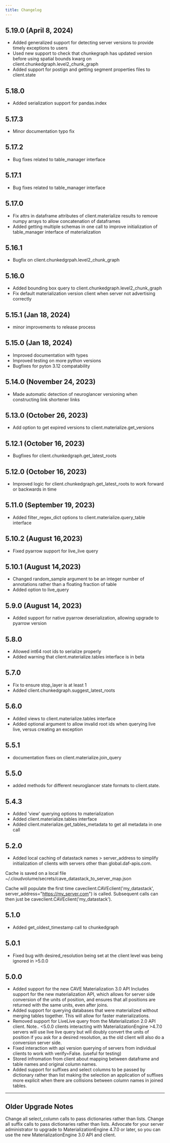 ```yaml
---
title: Changelog
---
```

## 5.19.0 (April 8, 2024)
- Added generalized support for detecting server versions to provide timely exceptions to users
- Used new support to check that chunkegraph has updated version before using spatial bounds kwarg
on client.chunkedgraph.level2_chunk_graph
- Added support for postign and getting segment properties files to client.state 

## 5.18.0
- Added serialization support for pandas.index

## 5.17.3 
- Minor documentation typo fix

## 5.17.2
- Bug fixes related to table_manager interface

## 5.17.1
- Bug fixes related to table_manager interface

## 5.17.0
- Fix attrs in dataframe attributes of client.materialize results to remove numpy arrays to allow concatenation of dataframes
- Added getting multiple schemas in one call to improve initialization of table_manager interface of materialization

## 5.16.1
- Bugfix on client.chunkedgrpah.level2_chunk_graph

## 5.16.0
- Added bounding box query to client.chunkedgraph.level2_chunk_graph 
- Fix default materialization version client when server not advertising correctly

## 5.15.1 (Jan 18, 2024)
- minor improvements to release process

## 5.15.0 (Jan 18, 2024)
- Improved documentation with types
- Improved testing on more python versions
- Bugfixes for pyton 3.12 compatability 

## 5.14.0 (November 24, 2023)
- Made automatic detection of neuroglancer versioning when constructing link shortener links

## 5.13.0 (October 26, 2023)
- Add option to get expired versions to client.materialize.get_versions

## 5.12.1 (October 16, 2023)
- Bugfixes for client.chunkedgraph.get_latest_roots

## 5.12.0 (October 16, 2023)
- Improved logic for client.chunkedgraph.get_latest_roots to work forward or backwards in time

## 5.11.0 (September 19, 2023)
- Added filter_regex_dict options to client.materialize.query_table interface

## 5.10.2 (August 16,2023)
- Fixed pyarrow support for live_live query

## 5.10.1  (August 14,2023)
- Changed random_sample argument to be an integer number of annotations rather than a floating fraction of table
- Added option to live_query

## 5.9.0 (August 14, 2023)
- Added support for native pyarrow deserialization, allowing upgrade to pyarrow version

## 5.8.0
- Allowed int64 root ids to serialize properly
- Added warning that client.materialize.tables interface is in beta

## 5.7.0
- Fix to ensure stop_layer is at least 1
- Added client.chunkedgraph.suggest_latest_roots

## 5.6.0
- Added views to client.materialize.tables interface
- Added optional argument to allow invalid root ids when querying live live, versus creating an exception


## 5.5.1
- documentation fixes on client.materialize.join_query

## 5.5.0
- added methods for different neuroglancer state formats to client.state.

## 5.4.3
- Added 'view' querying options to materialization
- Added client.materialize.tables interface
- Added client.materialize.get_tables_metadata to get all metadata in one call

## 5.2.0
- Added local caching of datastack names > server_address to simplify initialization of clients 
with servers other than global.daf-apis.com.

Cache is saved on a local file ~/.cloudvolume/secrets/cave_datastack_to_server_map.json

Cache will populate the first time caveclient.CAVEclient('my_datastack', server_address="https://my_server.com")
is called.  Subsequent calls can then just be caveclient.CAVEclient('my_datastack').

## 5.1.0

- Added get_oldest_timestamp call to chunkedgraph

## 5.0.1

- Fixed bug with desired_resolution being set at the client level
  was being ignored in >5.0.0

## 5.0.0

- Added support for the new CAVE Materialization 3.0 API
  Includes support for the new materialization API, which allows for
  server side conversion of the units of position, and ensures that
  all positions are returned with the same units, even after joins.
- Added support for querying databases that were materialized without merging
  tables together. This will allow for faster materializations.
- Removed support for LiveLive query from the Materialization 2.0 API client.
  Note.. <5.0.0 clients interacting with MaterializationEngine >4.7.0 servers will
  use live live query but will doubly convert the units of position if you ask
  for a desired resolution, as the old client will also do a conversion server side.
- Fixed interaction with api version querying of servers from individual
  clients to work with verify=False. (useful for testing)
- Stored infromation from client about mapping between dataframe and table names
  and original column names.
- Added support for suffixes and select columns to be passed by dictionary rather than list
  making the selection an application of suffixes more explicit when there are collisions
  between column names in joined tables.

---

## Older Upgrade Notes

Change all select_column calls to pass dictionaries rather than lists.
Change all suffix calls to pass dictionaries rather than lists.
Advocate for your server administrator to upgrade to MaterializationEngine 4.7.0 or later,
so you can use the new MaterializationEngine 3.0 API and client.

